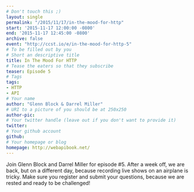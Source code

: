 ```yaml
---
# Don't touch this ;)
layout: single
permalink: "/2015/11/17/in-the-mood-for-http"
start: '2015-11-17 12:00:00 -0800'
end: '2015-11-17 12:45:00 -0800'
archive: false
event: "http://ccst.io/e/in-the-mood-for-http-5"
# To be filled out by you
# Short an descriptive title
title: In The Mood For HTTP
# Tease the eaters so that they subscribe
teaser: Episode 5
# Tags
tags:
- HTTP
- API
# Your name
author: "Glenn Block & Darrel Miller"
# URI to a picture of you should be at 250x250
author-pic:
# Your twitter handle (leave out if you don't want to provide it)
twitter:
# Your github account
github:
# Your homepage or blog
homepage: http://webapibook.net/
---
```

Join Glenn Block and Darrel Miller for episode #5. After a week off, we are back, but on a different day, because recording live shows on an airplane is tricky.  Make sure you register and submit your questions, because we are rested and ready to be challenged!
